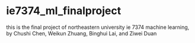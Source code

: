 # ie7374_ml_finalproject

this is the final project of northeastern university ie 7374 machine learning, by Chushi Chen, Weikun Zhuang, Binghui Lai, and Ziwei Duan
